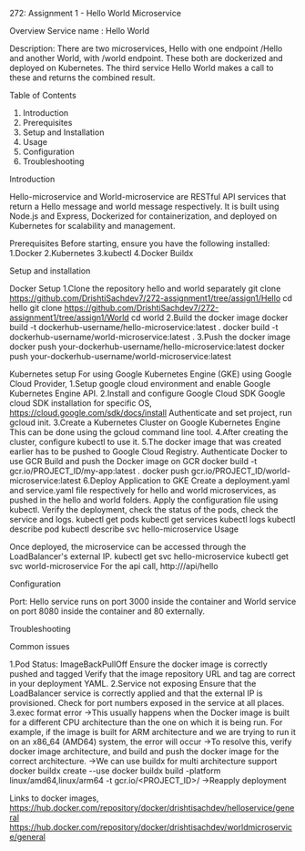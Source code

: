 272: Assignment 1 - Hello World Microservice

Overview
Service name : Hello World

Description: There are two microservices, Hello with one endpoint /Hello and another World, with /world endpoint. These both are dockerized and deployed on Kubernetes. The third service Hello World makes a call to these and returns the combined result.

Table of Contents
  1. Introduction
  2. Prerequisites
  3. Setup and Installation
  4. Usage
  5. Configuration
  6. Troubleshooting


Introduction

Hello-microservice and World-microservice are  RESTful API services that return a Hello message and world message respectively. It is built using Node.js and Express, Dockerized for containerization, and deployed on Kubernetes for scalability and management.

Prerequisites
Before starting, ensure you have the following installed:
  1.Docker
  2.Kubernetes
  3.kubectl
  4.Docker Buildx

Setup and installation

Docker Setup
  1.Clone the repository hello and world separately
      git clone https://github.com/DrishtiSachdev7/272-assignment1/tree/assign1/Hello
      cd hello
      git clone https://github.com/DrishtiSachdev7/272-assignment1/tree/assign1/World
    cd world
  2.Build the docker image
      docker build -t dockerhub-username/hello-microservice:latest .
      docker build -t dockerhub-username/world-microservice:latest .
  3.Push the docker image
      docker push your-dockerhub-username/hello-microservice:latest
      docker push your-dockerhub-username/world-microservice:latest


Kubernetes setup
  For using Google Kubernetes Engine (GKE) using Google Cloud Provider,
  1.Setup google cloud environment and enable Google Kubernetes Engine API.
  2.Install and configure Google Cloud SDK
      Google cloud SDK installation for specific OS, https://cloud.google.com/sdk/docs/install
      Authenticate and set project, run gcloud init.
  3.Create a Kubernetes Cluster on Google Kubernetes Engine
      This can be done using the gcloud command line tool.
  4.After creating the cluster, configure kubectl to use it.
  5.The docker image that was created earlier has to be pushed to Google Cloud Registry.
      Authenticate Docker to use GCR
      Build and push the Docker image on GCR
        docker build -t gcr.io/PROJECT_ID/my-app:latest .
        docker push gcr.io/PROJECT_ID/world-microservice:latest
  6.Deploy Application to GKE
      Create a deployment.yaml and service.yaml file respectively for hello and world microservices, as pushed in the hello and world folders.
      Apply the configuration file using kubectl.
      Verify the deployment, check the status of the pods, check the service and logs.
        kubectl get pods
        kubectl get services
        kubectl logs <pod-name>
        kubectl describe pod <pod-name>
        kubectl describe svc hello-microservice
Usage

Once deployed, the microservice can be accessed through the LoadBalancer's external IP. 
    kubectl get svc hello-microservice
    kubectl get svc world-microservice
For the api call, http://<EXTERNAL-IP>/api/hello

Configuration

Port: Hello service runs on port 3000 inside the container and World service on port 8080 inside the container and 80 externally.

Troubleshooting

Common issues

1.Pod Status: ImageBackPullOff 
  Ensure the docker image is correctly pushed and tagged
  Verify that the image repository URL and tag are correct in your deployment YAML.
2.Service not exposing
  Ensure that the LoadBalancer service is correctly applied and that the external IP is provisioned.
  Check for port numbers exposed in the service at all places.
3.exec format error
  ->This usually happens when the Docker image is built for a different CPU architecture than the one on which it is being run. For example, if the image is built for ARM architecture and we are trying to run it on an x86_64 (AMD64) system, the error will occur
  ->To resolve this, verify docker image architecture, and build and push the docker image for the correct architecture.
  ->We can use buildx for multi architecture support
      docker buildx create --use
      docker buildx build -platform linux/amd64,linux/arm64 -t gcr.io/<PROJECT_ID>/<service>
  ->Reapply deployment
  
Links to docker images,
https://hub.docker.com/repository/docker/drishtisachdev/helloservice/general
https://hub.docker.com/repository/docker/drishtisachdev/worldmicroservice/general


	







